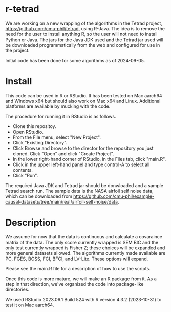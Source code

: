 # r-tetrad

We are working on a new wrapping of the algorithms in the Tetrad project, https://github.com/cmu-phil/tetrad, using R-Java. The idea is to remove the need for the user to install anything R, so the user will not need to install Python or Java. The jars for the Java JDK used and the Tetrad jar used will be downloaded programmatically from the web and configured for use in the project.

Initial code has been done for some algorithms as of 2024-09-05.

# Install

This code can be used in R or RStudio. It has been tested on Mac aarch64 and Windows x64 but should also work on Mac x64 and Linux. Additional platforms are available by mucking with the code.

The procedure for running it in RStudio is as follows.

* Clone this repositoy.
* Open RStudio.
* From the File menu, select "New Project".
* Click "Existing Directory".
* Click Browse and browse to the director for the repository you just cloned. Click "Open" and click "Create Project".
* In the lower right-hand corner of RStudio, in the Files tab, click "main.R".
* Click in the upper left-hand panel and type control-A to select all contents.
* Click "Run".

The required Java JDK and Tetrad jar should be donwloaded and a sample Tetrad search run. The sample data is the NASA airfoil self noise data, which can be downloaded from https://github.com/cmu-phil/example-causal-datasets/tree/main/real/airfoil-self-noise/data.

# Description

We assume for now that the data is continuous and calculate a covaraince matrix of the data. The only score currently wrapped is SEM BIC and the only test currently wrapped is Fisher Z; these choices will be expanded and more general datasets allowed. The algorithms currently made available are PC, FGES, BOSS, FCI, BFCI, and LV-Lite. These options will expand.

Please see the main.R file for a description of how to use the scripts.

Once this code is more mature, we will make an R package from it. As a step in that direction, we've organized the code into package-like directories.

We used RStudio 2023.06.1 Build 524 with R version 4.3.2 (2023-10-31) to test it on Mac aarch64.
